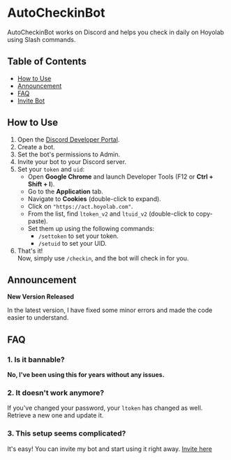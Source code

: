 # AutoCheckinBot

AutoCheckinBot works on Discord and helps you check in daily on Hoyolab using Slash commands.


## Table of Contents
- [How to Use](https://github.com/pduc1234/AutoCheckinBot?tab=readme-ov-file#how-to-use)
- [Announcement](https://github.com/pduc1234/AutoCheckinBot?tab=readme-ov-file#announcement)
- [FAQ](https://github.com/pduc1234/AutoCheckinBot?tab=readme-ov-file#faq)
- [Invite Bot](https://discord.com/oauth2/authorize?client_id=1343529159925829693)

## How to Use

1. Open the [Discord Developer Portal](https://discord.com/developers/).
2. Create a bot.
3. Set the bot's permissions to Admin.
4. Invite your bot to your Discord server.
5. Set your `token` and `uid`:
    - Open **Google Chrome** and launch Developer Tools (F12 or **Ctrl + Shift + I**).
    - Go to the **Application** tab.
    - Navigate to **Cookies** (double-click to expand).
    - Click on `"https://act.hoyolab.com"`.
    - From the list, find `ltoken_v2` and `ltuid_v2` (double-click to copy-paste).
    - Set them up using the following commands:
      - `/settoken` to set your token.
      - `/setuid` to set your UID.
6. That's it!  
   Now, simply use `/checkin`, and the bot will check in for you.

## Announcement
**New Version Released**

In the latest version, I have fixed some minor errors and made the code easier to understand.

## FAQ

### 1. Is it bannable?  
**No, I've been using this for years without any issues.**

### 2. It doesn't work anymore?  
If you've changed your password, your `ltoken` has changed as well. Retrieve a new one and update it.

### 3. This setup seems complicated?  
It's easy! You can invite my bot and start using it right away. [Invite here](https://discord.com/oauth2/authorize?client_id=1343529159925829693)
